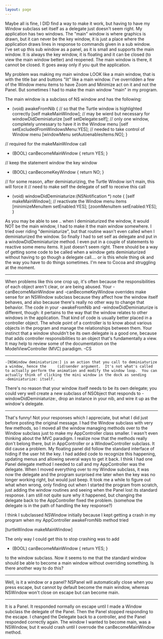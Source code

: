 ```yaml
---
layout: page
---
```




Maybe all is fine, I DID find a way to make it work, but having to have my Window subclass set itself as a delegate just doesn't seem right.  My application has two windows.  The "main" window is where graphics is drawn, but it can never be the key window, it is just a place where the application draws lines in response to commands given in a sub window.  I've set up this sub window as a panel, as it is small and supports the main window.  It is always the key window, it is floating and it can be closed (to view the main window better) and reopened.  The main window is there, it cannot be closed.  It goes away only if you quit the application.

My problem was making my main window LOOK like a main window, that is with the title bar and buttons "lit" like a main window.  I've overridden a few of the Window menu items to have Zoom and Minimize act on it and not the Panel.  But sometimes I had to make the main window "main" in my program.

The main window is a subclass of NS window and has the following:

    
- (void) awakeFromNib {
	// so that the Turtle window is highlighted correctly
	[self makeMainWindow];
	// may be wierd but necessary for windowDidDeminiaturize
	[self setDelegate:self];
	// only one window, completely unnessary to have it in the Window menu
	[self setExcludedFromWindowsMenu:YES];
	// needed to take control of Window menu
	[windowMenu setAutoenablesItems:NO];
}

// required for the makeMainWindow call
- (BOOL) canBecomeMainWindow { return YES; }

// keep the statement window the key window
- (BOOL) canBecomeKeyWindow { return NO; }

// for some reason, after deminiaturizing, the Turtle  Window isn't main, this will force it
// need to make self the delegate of self to receive this call
- (void) windowDidDeminiaturize:(NSNotification *) note {
	[self makeMainWindow];
	// reactivate the Window menu items
	[minimizeMenuItem setEnabled:YES];
	[zoomMenuItem setEnabled:YES];
}


As you may be able to see .. when I deminiaturized the window, it would NOT be the main window, I had to make it the main window somewhere.  I tried over riding "deminiaturize", but that routine wasn't even called when I deminiaturized the window.  So finally I had to set self as delegate and put in a windowDidDeminiaturize method.  I even put in a couple of statements to reactive some menu items.  It just doesn't seem right.  There should be a way of getting some code to be called when a window gets deminiaturized without having to go though a delegate call.... or is this whole thing ok and the way you have to do things sometimes.  I'm new to Cocoa and struggling at the moment.

----
When problems like this one crop up, it's often because the responsibilities of each object aren't clear, or are being abused. Your -canBecomeMainWindow and -canBecomeKeyWindow overrides make sense for an NSWindow subclass because they affect how the window itself behaves, and also because there's really no other way to change that behavior. The code in your -awakeFromNib and -windowDidDeminiaturize is different, though: it pertains to the way that the window relates to other windows in the application. That kind of code is usually better placed in a controller object. The whole point of a controller is to know about various objects in the program and manage the relationships between them. Your instinct that a window shouldn't be its own delegate is a good one, because that adds controller responsibilities to an object that's fundamentally a view. It may help to review some of the documentation on the ModelViewController (MVC) paradigm. -CS

----
    -[NSWindow deminiaturize:] is an action that you call to deminiaturize a window, hence the     (id)sender argument.  It's not what's called to actually perform the animation and modify the window loop.  You can actually think of clicking the mini window in the dock as sending     -deminiaturize: itself.

There's no reason that your window itself needs to be its own delegate; you could very well create a new subclass of NSObject that responds to     -windowDidDeminiaturize:, drop an instance in your nib, and wire it up as the window's delegate.

----
That's funny!  Not your responses which I appreciate, but what I did just before posting the original message.  I had the Window subclass with very few methods, so I moved all the window managing methods over to the Window subclass just to make my AppController class smaller.  I wasn't even thinking about the MVC paradigm.  I realize now that the methods really don't belong there, but in AppController or a WindowController subclass.  It did cause a problem.  My floating panel did follow the standard interface of hiding if the user hit the <esc> key.  I had added code to recognize this happening, updating menus and allowing several ways to get it back.  I think I had one Panel delegate method I needed to call and my AppController was the delegate.  When I moved everything over to my Window subclass, it was now the delegate and the program surprised me later when the <esc> key was no longer working right, but would just beep.  It took me a while to figure out what when wrong, only finding out when I started the program from scratch, just adding the window routines and seeing when the Panel lost its standard <esc> response.  I am still not quite sure why it happened, but changing the delegate back to the AppController fixed the problem. (somehow the delegate is in the path of handling the key response?)

I think I subclassed NSWindow initially because I kept getting a crash in my program when my AppController awakeFromNib method tried 

[turtleWindow makeMainWindow]

The only way I could get this to stop crashing was to add 

- (BOOL) canBecomeMainWindow { return YES; }

to the window subclass.  Now it seems to me that the standard window should be able to become a main window without overriding something.  Is there another way to do this?

----
Well, is it a window or a panel? NSPanel will automatically close when you press escape, but cannot by default become the main window, whereas NSWindow won't close on escape but can become main.

----
It is a Panel.  It responded normally on escape until I made a Window subclass the delegate of the Panel.  Then the Panel stopped responding to the escape.  I changed the Delegate back to a controller, and the Panel responded correctly again.  The window I wanted to become main, was a NSWindow, but it would crash until I overrode the canBecomeMainWindow method.
